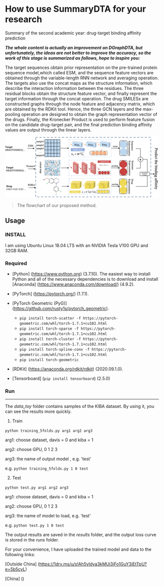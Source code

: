 # How to use SummaryDTA for your research
Summary of the second academic year: drug-target binding affinity prediction

***The whole content is actually an improvement on DGraphDTA, but unfortunately, the ideas are not better to improve the accuracy, so the work of this stage is summarized as follows, hope to inspire you:***

The target sequences obtain prior representation on the pre-trained protein sequence model,which called ESM, and the sequence feature vectors are obtained through the variable-length RNN network and averaging operation. The targets also use the concat maps as the structure information, which describe the interaction information between the residues. The three residual blocks obtain the structure feature vector, and finally represent the target information through the concat operation. The drug SMILESs are constructed graphs through the node feature and adjacency matrix, which are obtained by the RDKit tool. Hence, the three GCN layers and the max-pooling operation are designed to obtain the graph representation vector of the drugs. Finally, the Kronecker Product is used to perform feature fusion on the candidate drug-target pair, and the final prediction binding affinity values are output through the linear layers.

![](fig/network.png)
> The flowchart of our proposed method.

## Usage
### INSTALL
 I am using Ubuntu Linux 18.04 LTS with an NVIDIA Tesla V100 GPU and 32GB RAM.
### Required
- [Python] (https://www.python.org) (3.7.10). The easiest way to install Python and all of the necessary dependencies is to download and install [Anaconda] (https://www.anaconda.com/download/) (4.9.2).
- [PyTorch] (https://pytorch.org/) (1.7.1).
- [PyTorch Geometric (PyG)] (https://github.com/rusty1s/pytorch_geometric).
	- `pip install torch-scatter -f https://pytorch-geometric.com/whl/torch-1.7.1+cu102.html`
	- `pip install torch-sparse -f https://pytorch-geometric.com/whl/torch-1.7.1+cu102.html`
	- `pip install torch-cluster -f https://pytorch-geometric.com/whl/torch-1.7.1+cu102.html`
	- `pip install torch-spline-conv -f https://pytorch-geometric.com/whl/torch-1.7.1+cu102.html`
	- `pip install torch-geometric`

- [RDKit] (https://anaconda.org/rdkit/rdkit) (2020.09.1.0).
- [Tensorboard] (`pip install tensorboard`) (2.5.0)
### Run
---
The *data_toy* folder contains samples of the KIBA dataset. By using it, you can see the results more quickly.
1. Train

`python training_5folds.py arg1 arg2 arg3`

arg1: choose dataset, davis = 0 and kiba = 1

arg2: choose GPU, 0 1 2 3

arg3: the name of output model , e.g. 'test'

e.g. `python training_5folds.py 1 0 test`

2. Test

`python test.py arg1 arg2 arg3`

arg1: choose dataset, davis = 0 and kiba = 1

arg2: choose GPU, 0 1 2 3

arg3: the name of model to load, e.g. 'test'

e.g. `python test.py 1 0 test`

The output results are saved in the *results* folder, and the output loss curve is stored in the *runs* folder.

For your convenience, I have uploaded the trained model and data to the following links:

[Outside China] (https://1drv.ms/u/s!Ah5yIdya3kMUi3iFo1GuY3iEtTpU?e=5b5cyL)

[China] ()



